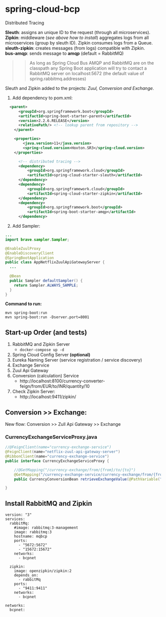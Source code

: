 # spring-cloud-bcp
Distributed Tracing

**Sleuth**: assigns an unique ID to the request (through all microservices).  
**Zipkin**: middleware (*see above how to install*) aggregates logs from all microservices (group by sleuth ID). Zipkin consumes logs from a Queue.  
**sleuth-zipkin**: creates messages (from logs) compatible with Zipkin.  
**bus-amqp**: sends message to **amqp** (default = RabbitMQ)

>>As long as Spring Cloud Bus AMQP and RabbitMQ are on the classpath any Spring Boot application will try to contact a RabbitMQ server on localhost:5672 (the default value of spring.rabbitmq.addresses)

Sleuth and Zipkin added to the projects: *Zuul, Conversion and Exchange*.  

1. Add dependency to pom.xml:  
  ```xml
  	<parent>
        <groupId>org.springframework.boot</groupId>
        <artifactId>spring-boot-starter-parent</artifactId>
        <version>2.2.6.RELEASE</version>
        <relativePath/> <!-- lookup parent from repository -->
	  </parent>

	  <properties>
		  <java.version>11</java.version>
		  <spring-cloud.version>Hoxton.SR3</spring-cloud.version>
	  </properties>

		<!-- distributed tracing -->
		<dependency>
			<groupId>org.springframework.cloud</groupId>
			<artifactId>spring-cloud-starter-sleuth</artifactId>
		</dependency>
		<dependency>
			<groupId>org.springframework.cloud</groupId>
			<artifactId>spring-cloud-starter-zipkin</artifactId>
		</dependency>
		<dependency>
			<groupId>org.springframework.boot</groupId>
			<artifactId>spring-boot-starter-amqp</artifactId>
		</dependency>
  ```
2. Add Sampler:
  ```java
  ...
  import brave.sampler.Sampler;

  @EnableZuulProxy
  @EnableDiscoveryClient
  @SpringBootApplication
  public class AppNetflixZuulApiGatewayServer {
    ...
    
    @Bean
    public Sampler defaultSampler() {
      return Sampler.ALWAYS_SAMPLE;
    }
  }
  ```

**Command to run:**
```
mvn spring-boot:run 
mvn spring-boot:run -Dserver.port=8001
```

## Start-up Order (and tests)

1. RabbitMQ and Zipkin Server
    * `docker-compose up -d`
1. Spring Cloud Config Server **(optional)**
1. Eureka Naming Server (service registration / service discovery)
1. Exchange Service
1. Zuul Api Gateway
1. Conversion (calculation) Service
    * http://localhost:8100/currency-converter-feign/from/EUR/to/INR/quantity/10
1. Check Zipkin Server:
    * http://localhost:9411/zipkin/


## Conversion >> Exchange:

New flow: Conversion >> Zull Api Gateway >> Exchange

### CurrencyExchangeServiceProxy.java
```java
//@FeignClient(name="currency-exchange-service")
@FeignClient(name="netflix-zuul-api-gateway-server")
@RibbonClient(name="currency-exchange-service")
public interface CurrencyExchangeServiceProxy {

    //@GetMapping("/currency-exchange/from/{from}/to/{to}")
    @GetMapping("/currency-exchange-service/currency-exchange/from/{from}/to/{to}")
    public CurrencyConversionBean retrieveExchangeValue(@PathVariable("from") String from, @PathVariable("to") String to);

}
```
## Install RabbitMQ and Zipkin

```docker
version: "3"
services:
  rabbitMq:
    #image: rabbitmq:3-management
    image: rabbitmq:3
    hostname: mqbcp
    ports:
      - "5672:5672"
      - "15672:15672"
    networks:
      - bcpnet

  zipkin:
    image: openzipkin/zipkin:2
    depends_on:
      - rabbitMq
    ports:
      - "9411:9411"
    networks:
      - bcpnet

networks:
  bcpnet:

```